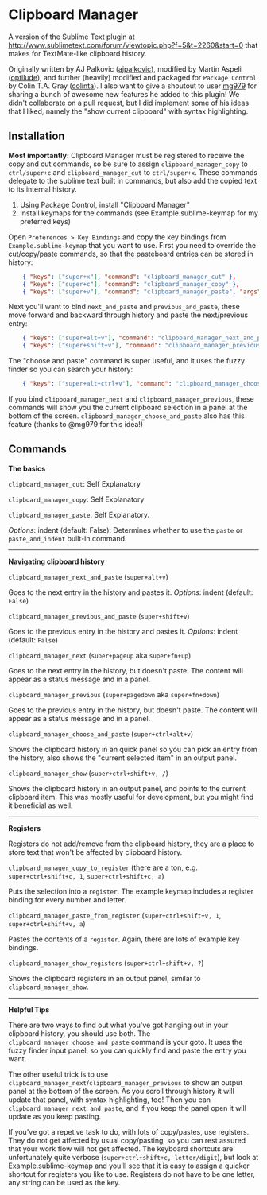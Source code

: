 Clipboard Manager
=================

A version of the Sublime Text plugin at <http://www.sublimetext.com/forum/viewtopic.php?f=5&t=2260&start=0> that makes for TextMate-like clipboard history.

Originally written by AJ Palkovic ([ajpalkovic](https://github.com/ajpalkovic/SublimePlugins)), modified by Martin Aspeli ([optilude](https://gist.github.com/1132507)), and further (heavily) modified and packaged for `Package Control` by Colin T.A. Gray ([colinta](https://github.com/colinta/SublimeClipboardManager)).  I also want to give a shoutout to user [mg979](https://github.com/mg979) for sharing a bunch of awesome new features he added to this plugin!  We didn't collaborate on a pull request, but I did implement some of his ideas that I liked, namely the "show current clipboard" with syntax highlighting.

Installation
------------

**Most importantly:** Clipboard Manager must be registered to receive the copy and cut commands, so be sure
to assign `clipboard_manager_copy` to `ctrl/super+c` and `clipboard_manager_cut` to `ctrl/super+x`. These
commands delegate to the sublime text built in commands, but also add the copied text to its internal history.

1. Using Package Control, install "Clipboard Manager"
2. Install keymaps for the commands (see Example.sublime-keymap for my preferred keys)

Open `Preferences > Key Bindings` and copy the key bindings from `Example.sublime-keymap` that you want to use.  First you need to override the cut/copy/paste commands, so that the pasteboard entries can be stored in history:

``` json
    { "keys": ["super+x"], "command": "clipboard_manager_cut" },
    { "keys": ["super+c"], "command": "clipboard_manager_copy" },
    { "keys": ["super+v"], "command": "clipboard_manager_paste", "args": { "indent": true } },
```

Next you'll want to bind `next_and_paste` and `previous_and_paste`, these move forward and backward through history and paste the next/previous entry:

``` json
    { "keys": ["super+alt+v"], "command": "clipboard_manager_next_and_paste" },
    { "keys": ["super+shift+v"], "command": "clipboard_manager_previous_and_paste" },
```

The "choose and paste" command is super useful, and it uses the fuzzy finder so you can search your history:

```json
    { "keys": ["super+alt+ctrl+v"], "command": "clipboard_manager_choose_and_paste" },
```

If you bind `clipboard_manager_next` and `clipboard_manager_previous`, these commands will show you the current clipboard selection in a panel at the bottom of the screen.  `clipboard_manager_choose_and_paste` also has this feature (thanks to @mg979 for this idea!)


Commands
--------

**The basics**

`clipboard_manager_cut`: Self Explanatory

`clipboard_manager_copy`: Self Explanatory

`clipboard_manager_paste`: Self Explanatory.

*Options*: indent (default: False): Determines whether to use the `paste` or `paste_and_indent` built-in command.

- - - - - -

**Navigating clipboard history**

`clipboard_manager_next_and_paste` (`super+alt+v`)

Goes to the next entry in the history and pastes it.
*Options*: indent (default: `False`)

`clipboard_manager_previous_and_paste` (`super+shift+v`)

Goes to the previous entry in the history and pastes it.
*Options*: indent (default: `False`)

`clipboard_manager_next` (`super+pageup` aka `super+fn+up`)

Goes to the next entry in the history, but doesn't paste.  The content will appear as a status message and in a panel.

`clipboard_manager_previous` (`super+pagedown` aka `super+fn+down`)

Goes to the previous entry in the history, but doesn't paste.  The content will appear as a status message and in a panel.

`clipboard_manager_choose_and_paste` (`super+ctrl+alt+v`)

Shows the clipboard history in an quick panel so you can pick an entry from the history, also shows the "current selected item" in an output panel.

`clipboard_manager_show` (`super+ctrl+shift+v, /`)

Shows the clipboard history in an output panel, and points to the current clipboard item.  This was mostly useful for development, but you might find it beneficial as well.

- - - - - -

**Registers**

Registers do not add/remove from the clipboard history, they are a place to store text that won't be affected by clipboard history.

`clipboard_manager_copy_to_register` (there are a ton, e.g. `super+ctrl+shift+c, 1`, `super+ctrl+shift+c, a`)

Puts the selection into a `register`.  The example keymap includes a register binding for every number and letter.

`clipboard_manager_paste_from_register` (`super+ctrl+shift+v, 1`, `super+ctrl+shift+v, a`)

Pastes the contents of a `register`.  Again, there are lots of example key bindings.

`clipboard_manager_show_registers` (`super+ctrl+shift+v, ?`)

Shows the clipboard registers in an output panel, similar to `clipboard_manager_show`.

- - - - - -

**Helpful Tips**

There are two ways to find out what you've got hanging out in your clipboard history, you should use both.  The `clipboard_manager_choose_and_paste` command is your goto.  It uses the fuzzy finder input panel, so you can quickly find and paste the entry you want.

The other useful trick is to use `clipboard_manager_next`/`clipboard_manager_previous` to show an output panel at the bottom of the screen.  As you scroll through history it will update that panel, with syntax highlighting, too!  Then you can `clipboard_manager_next_and_paste`, and if you keep the panel open it will update as you keep pasting.

If you've got a repetive task to do, with lots of copy/pastes, use registers. They do not get affected by usual copy/pasting, so you can rest assured that your work flow will not get affected.  The keyboard shortcuts are unfortunately quite verbose (`super+ctrl+shift+c, letter/digit`), but look at Example.sublime-keymap and you'll see that it is easy to assign a quicker shortcut for registers you like to use.  Registers do not have to be one letter, any string can be used as the key.
